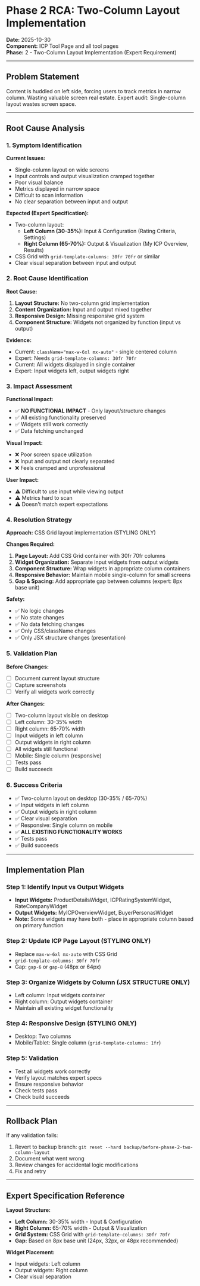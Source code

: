 # Phase 2 RCA: Two-Column Layout Implementation
**Date:** 2025-10-30  
**Component:** ICP Tool Page and all tool pages  
**Phase:** 2 - Two-Column Layout Implementation (Expert Requirement)

---

## Problem Statement

Content is huddled on left side, forcing users to track metrics in narrow column. Wasting valuable screen real estate. Expert audit: Single-column layout wastes screen space.

---

## Root Cause Analysis

### 1. Symptom Identification

**Current Issues:**
- Single-column layout on wide screens
- Input controls and output visualization cramped together
- Poor visual balance
- Metrics displayed in narrow space
- Difficult to scan information
- No clear separation between input and output

**Expected (Expert Specification):**
- Two-column layout:
  - **Left Column (30-35%):** Input & Configuration (Rating Criteria, Settings)
  - **Right Column (65-70%):** Output & Visualization (My ICP Overview, Results)
- CSS Grid with `grid-template-columns: 30fr 70fr` or similar
- Clear visual separation between input and output

### 2. Root Cause Identification

**Root Cause:**
1. **Layout Structure:** No two-column grid implementation
2. **Content Organization:** Input and output mixed together
3. **Responsive Design:** Missing responsive grid system
4. **Component Structure:** Widgets not organized by function (input vs output)

**Evidence:**
- Current: `className="max-w-6xl mx-auto"` - single centered column
- Expert: Needs `grid-template-columns: 30fr 70fr`
- Current: All widgets displayed in single container
- Expert: Input widgets left, output widgets right

### 3. Impact Assessment

**Functional Impact:**
- ✅ **NO FUNCTIONAL IMPACT** - Only layout/structure changes
- ✅ All existing functionality preserved
- ✅ Widgets still work correctly
- ✅ Data fetching unchanged

**Visual Impact:**
- ❌ Poor screen space utilization
- ❌ Input and output not clearly separated
- ❌ Feels cramped and unprofessional

**User Impact:**
- ⚠️ Difficult to use input while viewing output
- ⚠️ Metrics hard to scan
- ⚠️ Doesn't match expert expectations

### 4. Resolution Strategy

**Approach:** CSS Grid layout implementation (STYLING ONLY)

**Changes Required:**
1. **Page Layout:** Add CSS Grid container with 30fr 70fr columns
2. **Widget Organization:** Separate input widgets from output widgets
3. **Component Structure:** Wrap widgets in appropriate column containers
4. **Responsive Behavior:** Maintain mobile single-column for small screens
5. **Gap & Spacing:** Add appropriate gap between columns (expert: 8px base unit)

**Safety:**
- ✅ No logic changes
- ✅ No state changes
- ✅ No data fetching changes
- ✅ Only CSS/className changes
- ✅ Only JSX structure changes (presentation)

### 5. Validation Plan

**Before Changes:**
- [ ] Document current layout structure
- [ ] Capture screenshots
- [ ] Verify all widgets work correctly

**After Changes:**
- [ ] Two-column layout visible on desktop
- [ ] Left column: 30-35% width
- [ ] Right column: 65-70% width
- [ ] Input widgets in left column
- [ ] Output widgets in right column
- [ ] All widgets still functional
- [ ] Mobile: Single column (responsive)
- [ ] Tests pass
- [ ] Build succeeds

### 6. Success Criteria

- ✅ Two-column layout on desktop (30-35% / 65-70%)
- ✅ Input widgets in left column
- ✅ Output widgets in right column
- ✅ Clear visual separation
- ✅ Responsive: Single column on mobile
- ✅ **ALL EXISTING FUNCTIONALITY WORKS**
- ✅ Tests pass
- ✅ Build succeeds

---

## Implementation Plan

### Step 1: Identify Input vs Output Widgets
- **Input Widgets:** ProductDetailsWidget, ICPRatingSystemWidget, RateCompanyWidget
- **Output Widgets:** MyICPOverviewWidget, BuyerPersonasWidget
- **Note:** Some widgets may have both - place in appropriate column based on primary function

### Step 2: Update ICP Page Layout (STYLING ONLY)
- Replace `max-w-6xl mx-auto` with CSS Grid
- `grid-template-columns: 30fr 70fr`
- Gap: `gap-6` or `gap-8` (48px or 64px)

### Step 3: Organize Widgets by Column (JSX STRUCTURE ONLY)
- Left column: Input widgets container
- Right column: Output widgets container
- Maintain all existing widget functionality

### Step 4: Responsive Design (STYLING ONLY)
- Desktop: Two columns
- Mobile/Tablet: Single column (`grid-template-columns: 1fr`)

### Step 5: Validation
- Test all widgets work correctly
- Verify layout matches expert specs
- Ensure responsive behavior
- Check tests pass
- Check build succeeds

---

## Rollback Plan

If any validation fails:
1. Revert to backup branch: `git reset --hard backup/before-phase-2-two-column-layout`
2. Document what went wrong
3. Review changes for accidental logic modifications
4. Fix and retry

---

## Expert Specification Reference

**Layout Structure:**
- **Left Column:** 30-35% width - Input & Configuration
- **Right Column:** 65-70% width - Output & Visualization
- **Grid System:** CSS Grid with `grid-template-columns: 30fr 70fr`
- **Gap:** Based on 8px base unit (24px, 32px, or 48px recommended)

**Widget Placement:**
- Input widgets: Left column
- Output widgets: Right column
- Clear visual separation

